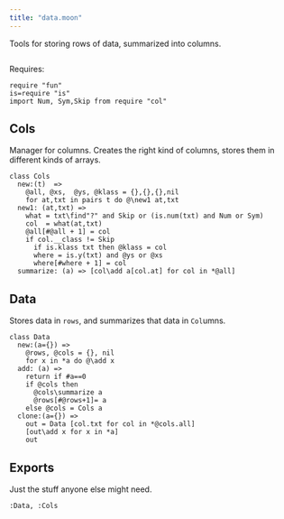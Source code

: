 ```yaml
---
title: "data.moon"
---
```



Tools for storing rows of data, summarized into columns.

```moonscript
```

Requires:

```moonscript
require "fun"
is=require "is"
import Num, Sym,Skip from require "col"
```

## Cols
Manager for columns. Creates the right kind of columns, 
stores them in different kinds of arrays.

```moonscript
class Cols
  new:(t)  =>
    @all, @xs,  @ys, @klass = {},{},{},nil
    for at,txt in pairs t do @\new1 at,txt
  new1: (at,txt) =>
    what = txt\find"?" and Skip or (is.num(txt) and Num or Sym)
    col  = what(at,txt)
    @all[#@all + 1] = col
    if col.__class != Skip
      if is.klass txt then @klass = col
      where = is.y(txt) and @ys or @xs
      where[#where + 1] = col
  summarize: (a) => [col\add a[col.at] for col in *@all]
```

## Data
Stores data in `rows`, and summarizes that data in  `Col`umns.

```moonscript
class Data
  new:(a={}) =>
    @rows, @cols = {}, nil
    for x in *a do @\add x
  add: (a) =>
    return if #a==0
    if @cols then
      @cols\summarize a
      @rows[#@rows+1]= a
    else @cols = Cols a
  clone:(a={}) =>
    out = Data [col.txt for col in *@cols.all]
    [out\add x for x in *a]
    out
```

## Exports
Just the stuff anyone else might need.

```moonscript
:Data, :Cols
```
